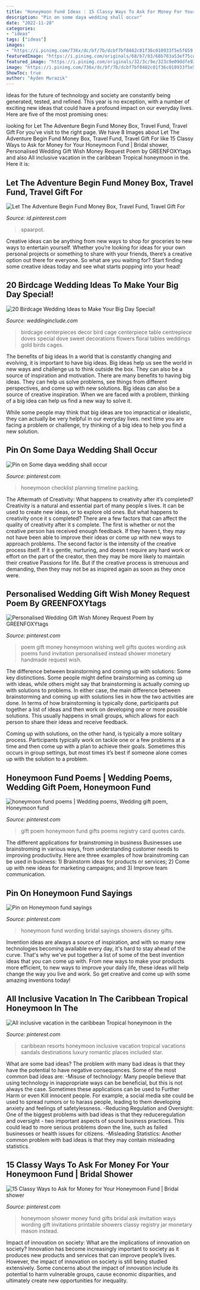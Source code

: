 ```yaml
---
title: "Honeymoon Fund Ideas : 15 Classy Ways To Ask For Money For Your Honeymoon Fund"
description: "Pin on some daya wedding shall occur"
date: "2022-11-20"
categories:
- "ideas"
tags: ["ideas"]
images:
- "https://i.pinimg.com/736x/dc/bf/7b/dcbf7bf8402c01f36c010933f5e5f659.jpg"
featuredImage: "https://i.pinimg.com/originals/68/b7/03/68b703a53ef75cd1d8916d33985b2178.png"
featured_image: "https://i.pinimg.com/originals/32/3c/9e/323c9e09ddfe933fd6c770aeac7c29b7.jpg"
image: "https://i.pinimg.com/736x/dc/bf/7b/dcbf7bf8402c01f36c010933f5e5f659.jpg"
ShowToc: true
author: "Ayden Murazik"
---
```



Ideas for the future of technology and society are constantly being generated, tested, and refined. This year is no exception, with a number of exciting new ideas that could have a profound impact on our everyday lives. Here are five of the most promising ones:

	

		
looking for Let The Adventure Begin Fund Money Box, Travel Fund, Travel Gift For you've visit to the right page. We have 8 Images about Let The Adventure Begin Fund Money Box, Travel Fund, Travel Gift For like 15 Classy Ways to Ask for Money for Your Honeymoon Fund | Bridal shower, Personalised Wedding Gift Wish Money Request Poem by GREENFOXYtags and also All inclusive vacation in the caribbean Tropical honeymoon in the. Here it is:
		
    
## Let The Adventure Begin Fund Money Box, Travel Fund, Travel Gift For

<img loading=lazy src="https://i.pinimg.com/736x/a1/ef/fc/a1effc94667fe9c59d42d1bd09cf6602.jpg" onerror="this.onerror=null;this.src='https://tse2.mm.bing.net/th?id=OIP.xcLYM-QSFEGOEGeXspxQ5gHaHa&amp;pid=15.1';" alt="Let The Adventure Begin Fund Money Box, Travel Fund, Travel Gift For">

_Source: id.pinterest.com_

>spaarpot. 

	

Creative ideas can be anything from new ways to shop for groceries to new ways to entertain yourself. Whether you’re looking for ideas for your own personal projects or something to share with your friends, there’s a creative option out there for everyone. So what are you waiting for? Start finding some creative ideas today and see what starts popping into your head!

    
## 20 Birdcage Wedding Ideas To Make Your Big Day Special!

<img loading=lazy src="http://www.weddinginclude.com/wp-content/uploads/2018/05/Birdcage-wedding-ideas-to-Make-Your-Big-Day-Special_9.jpg" onerror="this.onerror=null;this.src='https://tse1.mm.bing.net/th?id=OIP.d492Tnx2GK8X10hfrAQobQHaLH&amp;pid=15.1';" alt="20 Birdcage Wedding Ideas to Make Your Big Day Special!">

_Source: weddinginclude.com_

>birdcage centerpieces decor bird cage centerpiece table centrepiece doves special dove sweet decorations flowers floral tables weddings gold birds cages. 

	

The benefits of big ideas
In a world that is constantly changing and evolving, it is important to have big ideas. Big ideas help us see the world in new ways and challenge us to think outside the box. They can also be a source of inspiration and motivation.
There are many benefits to having big ideas. They can help us solve problems, see things from different perspectives, and come up with new solutions. Big ideas can also be a source of creative inspiration. When we are faced with a problem, thinking of a big idea can help us find a new way to solve it.

While some people may think that big ideas are too impractical or idealistic, they can actually be very helpful in our everyday lives. next time you are facing a problem or challenge, try thinking of a big idea to help you find a new solution.

    
## Pin On Some Daya Wedding Shall Occur

<img loading=lazy src="https://i.pinimg.com/736x/53/52/18/5352183c6d95c0af5d477d387b82037e--honeymoon-checklist-honeymoon-tips.jpg" onerror="this.onerror=null;this.src='https://tse4.mm.bing.net/th?id=OIP.Ti_A8vEnqLE6rh0bdgeQBAHaMN&amp;pid=15.1';" alt="Pin on Some daya wedding shall occur">

_Source: pinterest.com_

>honeymoon checklist planning timeline packing. 

	

The Aftermath of Creativity: What happens to creativity after it’s completed?
Creativity is a natural and essential part of many people s lives. It can be used to create new ideas, or to explore old ones. But what happens to creativity once it s completed?
There are a few factors that can affect the quality of creativity after it s complete. The first is whether or not the creative person has received enough feedback. If they haven t, they may not have been able to improve their ideas or come up with new ways to approach problems. The second factor is the intensity of the creative process itself. If it s gentle, nurturing, and doesn t require any hard work or effort on the part of the creator, then they may be more likely to maintain their creative Passions for life. But if the creative process is strenuous and demanding, then they may not be as inspired again as soon as they once were.

    
## Personalised Wedding Gift Wish Money Request Poem By GREENFOXYtags

<img loading=lazy src="https://i.pinimg.com/originals/70/d0/e4/70d0e4612cfd2ab6cdc93d0d4049a15d.jpg" onerror="this.onerror=null;this.src='https://tse2.mm.bing.net/th?id=OIP.kzZTEykkLzMmE3zWe6q4bwHaJ4&amp;pid=15.1';" alt="Personalised Wedding Gift Wish Money Request Poem by GREENFOXYtags">

_Source: pinterest.com_

>poem gift money honeymoon wishing well gifts quotes wording ask poems fund invitation personalised instead shower monetary handmade request wish. 

	

The difference between brainstorming and coming up with solutions: Some key distinctions.
Some people might define brainstorming as coming up with ideas, while others might say that brainstorming is actually coming up with solutions to problems. In either case, the main difference between brainstorming and coming up with solutions lies in how the two activities are done.
In terms of how brainstorming is typically done, participants put together a list of ideas and then work on developing one or more possible solutions. This usually happens in small groups, which allows for each person to share their ideas and receive feedback.

Coming up with solutions, on the other hand, is typically a more solitary process. Participants typically work on tackle one or a few problems at a time and then come up with a plan to achieve their goals. Sometimes this occurs in group settings, but most times it’s best if someone alone comes up with the solution to a problem.

    
## Honeymoon Fund Poems | Wedding Poems, Wedding Gift Poem, Honeymoon Fund

<img loading=lazy src="https://i.pinimg.com/originals/44/f3/bf/44f3bff624ceb1507e80f432dec826a8.jpg" onerror="this.onerror=null;this.src='https://tse2.mm.bing.net/th?id=OIP.R3r1UFMxNRMnRnVuDvFYowAAAA&amp;pid=15.1';" alt="honeymoon fund poems | Wedding poems, Wedding gift poem, Honeymoon fund">

_Source: pinterest.com_

>gift poem honeymoon fund gifts poems registry card quotes cards. 

	

The different applications for brainstroming in business
Businesses use brainstroming in various ways, from understanding customer needs to improving productivity. Here are three examples of how brainstroming can be used in business: 1) Brainstorm ideas for products or services; 2) Come up with new ideas for marketing campaigns; and 3) Improve team communication.

    
## Pin On Honeymoon Fund Sayings

<img loading=lazy src="https://i.pinimg.com/originals/68/b7/03/68b703a53ef75cd1d8916d33985b2178.png" onerror="this.onerror=null;this.src='https://tse3.mm.bing.net/th?id=OIP.E_Yt38PcdbhhSunBAsw2tQAAAA&amp;pid=15.1';" alt="Pin on Honeymoon fund sayings">

_Source: pinterest.com_

>honeymoon fund wording bridal sayings showers disney gifts. 

	

Invention ideas are always a source of inspiration, and with so many new technologies becoming available every day, it's hard to stay ahead of the curve. That's why we've put together a list of some of the best invention ideas that you can come up with. From new ways to make your products more efficient, to new ways to improve your daily life, these ideas will help change the way you live and work. So get creative and come up with some amazing inventions today!

    
## All Inclusive Vacation In The Caribbean Tropical Honeymoon In The

<img loading=lazy src="https://i.pinimg.com/736x/dc/bf/7b/dcbf7bf8402c01f36c010933f5e5f659.jpg" onerror="this.onerror=null;this.src='https://tse3.mm.bing.net/th?id=OIP.fi6smHdMxHSSQ2dPP2VcFwHaLG&amp;pid=15.1';" alt="All inclusive vacation in the caribbean Tropical honeymoon in the">

_Source: pinterest.com_

>caribbean resorts honeymoon inclusive vacation tropical vacations sandals destinations luxury romantic places included star. 

	

What are some bad ideas?
The problem with many bad ideas is that they have the potential to have negative consequences. Some of the most common bad ideas are: 
-Misuse of technology: Many people believe that using technology in inappropriate ways can be beneficial, but this is not always the case. Sometimes these applications can be used to Further Harm or even Kill innocent people. For example, a social media site could be used to spread rumors or to harass people, leading to them developing anxiety and feelings of safetylessness. 
-Reducing Regulation and Oversight: One of the biggest problems with bad ideas is that they reduceregulation and oversight - two important aspects of sound business practices. This could lead to more serious problems down the line, such as failed businesses or health issues for citizens. 
-Misleading Statistics: Another common problem with bad ideas is that they may contain misleading statistics.

    
## 15 Classy Ways To Ask For Money For Your Honeymoon Fund | Bridal Shower

<img loading=lazy src="https://i.pinimg.com/originals/32/3c/9e/323c9e09ddfe933fd6c770aeac7c29b7.jpg" onerror="this.onerror=null;this.src='https://tse2.mm.bing.net/th?id=OIP.wOkssAkq7jXVfRAiqMRlLAHaGs&amp;pid=15.1';" alt="15 Classy Ways to Ask for Money for Your Honeymoon Fund | Bridal shower">

_Source: pinterest.com_

>honeymoon shower money fund gifts bridal ask invitation ways wording gift invitations printable showers classy registry jar monetary mason instead. 

	

Impact of innovation on society: What are the implications of innovation on society?
Innovation has become increasingly important to society as it produces new products and services that can improve people’s lives. However, the impact of innovation on society is still being studied extensively. Some concerns about the impact of innovation include its potential to harm vulnerable groups, cause economic disparities, and ultimately create new opportunities for inequality.

